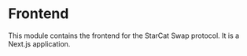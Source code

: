 # Frontend

This module contains the frontend for the StarCat Swap protocol. It is a Next.js application.
